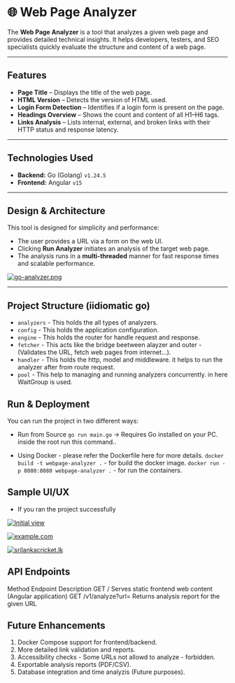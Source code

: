 # 🌐 Web Page Analyzer

The **Web Page Analyzer** is a tool that analyzes a given web page and provides detailed technical insights. It helps developers, testers, and SEO specialists quickly evaluate the structure and content of a web page.

---

## Features

- **Page Title** – Displays the title of the web page.
- **HTML Version** – Detects the version of HTML used.
- **Login Form Detection** – Identifies if a login form is present on the page.
- **Headings Overview** – Shows the count and content of all H1–H6 tags.
- **Links Analysis** – Lists internal, external, and broken links with their HTTP status and response latency.

---

## Technologies Used

- **Backend:** Go (Golang) `v1.24.5`
- **Frontend:** Angular `v15`

---

## Design & Architecture

This tool is designed for simplicity and performance:

- The user provides a URL via a form on the web UI.
- Clicking **Run Analyzer** initiates an analysis of the target web page.
- The analysis runs in a **multi-threaded** manner for fast response times and scalable performance.

[![go-analyzer.png](https://i.postimg.cc/jSW9qhhY/go-analyzer.png)](https://postimg.cc/zyrp0KMx)

---

## Project Structure (iidiomatic go)
- `analyzers`  - This holds the all types of analyzers.  
- `config`    -  This holds the application configuration.
- `engine`    -  This holds the router for handle request and response.
- `fetcher`    -  This acts like the bridge beetween alayzer and outer - (Validates the URL, fetch web pages from internet...).
- `handler`    -  This holds the http, model and middleware. it helps to run the analyzer after from route request.
- `pool`    -  This help to managing and running analyzers concurrently. in here WaitGroup is used.

##  Run & Deployment
You can run the project in two different ways:

- Run from Source
    `go run main.go` -> Requires Go installed on your PC. inside the root run this command..

- Using Docker - please refer the Dockerfile here for more details.
    `docker build -t webpage-analyzer .` - for build the docker image.
    `docker run -p 8080:8080 webpage-analyzer .` - for run the containers.

## Sample UI/UX 
- If you ran the project successfully

[![Initial view](https://i.postimg.cc/ZYXJhj3p/web1.png)](https://postimg.cc/QVg2QQfd)

[![example.com](https://i.postimg.cc/3JpYrpC6/web2.png)](https://postimg.cc/pp2gqmSY)

[![srilankacricket.lk](https://i.postimg.cc/8zSD75ZC/web3.png)](https://postimg.cc/4mBjMJkC)

## API Endpoints
Method	Endpoint	Description
GET	/	Serves static frontend web content (Angular application)
GET	/v1/analyze?url=<URL>	Returns analysis report for the given URL

## Future Enhancements
1. Docker Compose support for frontend/backend.
2. More detailed link validation and reports.
3. Accessibility checks - Some URLs not allowd to analyze - forbidden.
4. Exportable analysis reports (PDF/CSV).
5. Database integration and time analyzis (Future purposes).



